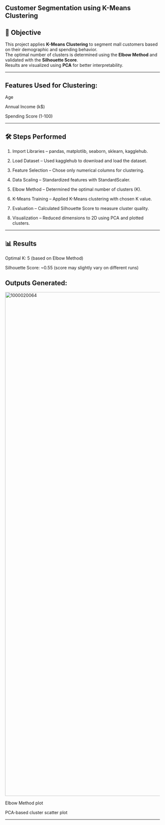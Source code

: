 ## Customer Segmentation using K-Means Clustering

## 📌 Objective
This project applies **K-Means Clustering** to segment mall customers based on their demographic and spending behavior.  
The optimal number of clusters is determined using the **Elbow Method** and validated with the **Silhouette Score**.  
Results are visualized using **PCA** for better interpretability.

---
## Features Used for Clustering:

Age

Annual Income (k$)

Spending Score (1-100)



---

## 🛠 Steps Performed

1. Import Libraries – pandas, matplotlib, seaborn, sklearn, kagglehub.


2. Load Dataset – Used kagglehub to download and load the dataset.


3. Feature Selection – Chose only numerical columns for clustering.


4. Data Scaling – Standardized features with StandardScaler.


5. Elbow Method – Determined the optimal number of clusters (K).


6. K-Means Training – Applied K-Means clustering with chosen K value.


7. Evaluation – Calculated Silhouette Score to measure cluster quality.


8. Visualization – Reduced dimensions to 2D using PCA and plotted clusters.




---

## 📊 Results

Optimal K: 5 (based on Elbow Method)

Silhouette Score: ~0.55 (score may slightly vary on different runs)

## Outputs Generated:

<img width="720" height="1640" alt="1000020064" src="https://github.com/user-attachments/assets/0f63db79-2bb5-44d2-ad32-81e726f85ec2" />


Elbow Method plot

PCA-based cluster scatter plot




---
